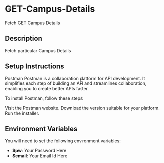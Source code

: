 # GET-Campus-Details
Fetch GET Campus Details

## Description
Fetch particular Campus Details

## Setup Instructions
Postman
Postman is a collaboration platform for API development. It simplifies each step of building an API and streamlines collaboration, enabling you to create better APIs faster.

To install Postman, follow these steps:

Visit the Postman website.
Download the version suitable for your platform.
Run the installer.

## Environment Variables
You will need to set the following environment variables:

- **$pw**: Your Password Here
- **$email**: Your Email Id Here
